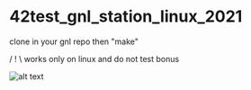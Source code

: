 # 42test_gnl_station_linux_2021

clone in your gnl repo then "make"

/ ! \ works only on linux and do not test bonus

![alt text](https://i.imgur.com/wNI48RZ.png)


